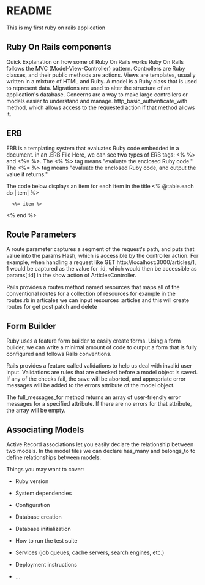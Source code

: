 # README

This is my first ruby on rails application

<h2>Ruby On Rails components</h2>
Quick Explanation on how some of Ruby On Rails works
Ruby On Rails follows the MVC (Model-View-Controller) pattern.
Controllers are Ruby classes, and their public methods are actions.
Views are templates, usually written in a mixture of HTML and Ruby.
A model is a Ruby class that is used to represent data.
Migrations are used to alter the structure of an application's database.
Concerns are a way to make large controllers or models easier to understand and manage.
http_basic_authenticate_with method, which allows access to the requested action if that method allows it.

<h2>ERB</h2>
ERB is a templating system that evaluates Ruby code embedded in a document.
in an .ERB File
Here, we can see two types of ERB tags: <% %> and <%= %>. 
The <% %> tag means "evaluate the enclosed Ruby code." 
The <%= %> tag means "evaluate the enclosed Ruby code, and output the value it returns."

The code below displays an item for each item in the title
  <% @table.each do |item| %>
    
      <%= item %>
    
  <% end %>

<h2>Route Parameters</h2>
A route parameter captures a segment of the request's path, and puts that value into the params Hash, which is accessible by the controller action.
For example, when handling a request like GET http://localhost:3000/articles/1, 1 would be captured as the value for :id, which would then be accessible as params[:id] in the show action of ArticlesController.

Rails provides a routes method named resources that maps all of the conventional routes for a collection of resources
for example in the routes.rb in articales we can input resources :articles and this will create routes for get post patch and delete

<h2>Form Builder</h2>
Ruby uses a feature form builder to easily create forms.
Using a form builder, we can write a minimal amount of code to output a form that is fully configured and follows Rails conventions.

Rails provides a feature called validations to help us deal with invalid user input. Validations are rules that are checked before a model object is saved. 
If any of the checks fail, the save will be aborted, and appropriate error messages will be added to the errors attribute of the model object.

The full_messages_for method returns an array of user-friendly error messages for a specified attribute. If there are no errors for that attribute, the array will be empty.

<h2>Associating Models</h2>
Active Record associations let you easily declare the relationship between two models. 
In the model files we can declare has_many and belongs_to to define relationships between models.

Things you may want to cover:

* Ruby version

* System dependencies

* Configuration

* Database creation

* Database initialization

* How to run the test suite

* Services (job queues, cache servers, search engines, etc.)

* Deployment instructions

* ...

